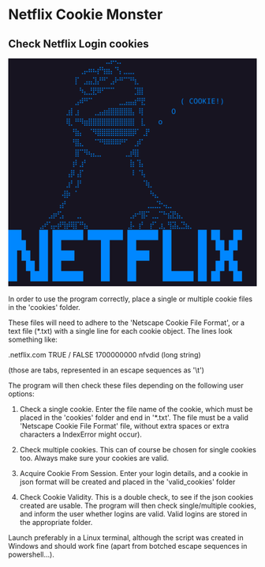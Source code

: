 # Netflix Cookie Monster
## Check Netflix Login cookies
![Alt text](assets/art.png "Cookie Monster!")


In order to use the program correctly, place a single or multiple cookie files in the 'cookies' folder.


These files will need to adhere to the 'Netscape Cookie File Format', or a text file (*.txt) with a single
line for each cookie object. The lines look something like:


.netflix.com TRUE   /   FALSE   1700000000  nfvdid  (long string)

(those are tabs, represented in an escape sequences as '\t')


The program will then check these files depending on the following user options:


1) Check a single cookie. Enter the file name of the cookie, which must be placed in the 'cookies' folder and
end in '*.txt'. The file must be a valid 'Netscape Cookie File Format' file, without extra spaces or extra characters
a IndexError might occur).


2) Check multiple cookies. This can of course be chosen for single cookies too. Always make sure your cookies are valid.


3) Acquire Cookie From Session. Enter your login details, and a cookie in json format will be created and placed in the
'valid_cookies' folder


4) Check Cookie Validity. This is a double check, to see if the json cookies created are usable.
The program will then check single/multiple cookies, and inform the user whether logins are valid.
Valid logins are stored in the appropriate folder.


Launch preferably in a Linux terminal, although the script was created in Windows and should work fine (apart from botched escape sequences in powershell...).